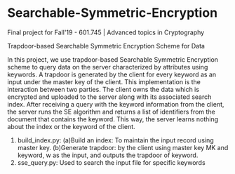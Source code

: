 # Searchable-Symmetric-Encryption

Final project for Fall'19 - 601.745 | Advanced topics in Cryptography

Trapdoor-based Searchable Symmetric Encryption Scheme for Data

In this project, we use trapdoor-based Searchable Symmetric Encryption scheme to query data on the server characterized by attributes using keywords. A trapdoor is generated by the client for every keyword as an input under the master key of the client. This implementation is the interaction between two parties. The client owns the data which is encrypted and uploaded to the server along with its associated search index. After receiving a query with the keyword information from the client, the server runs the SE algorithm and returns a list of identifiers from the document that contains the keyword. This way, the server learns nothing about the index or the keyword of the client.

1. build_index.py: 
   (a)Build an index: To maintain the input record using master key. 
   (b)Generate trapdoor: by the client using master key MK and keyword, w as the input, and outputs the trapdoor of keyword.
2. sse_query.py: Used to search the input file for specific keywords 
